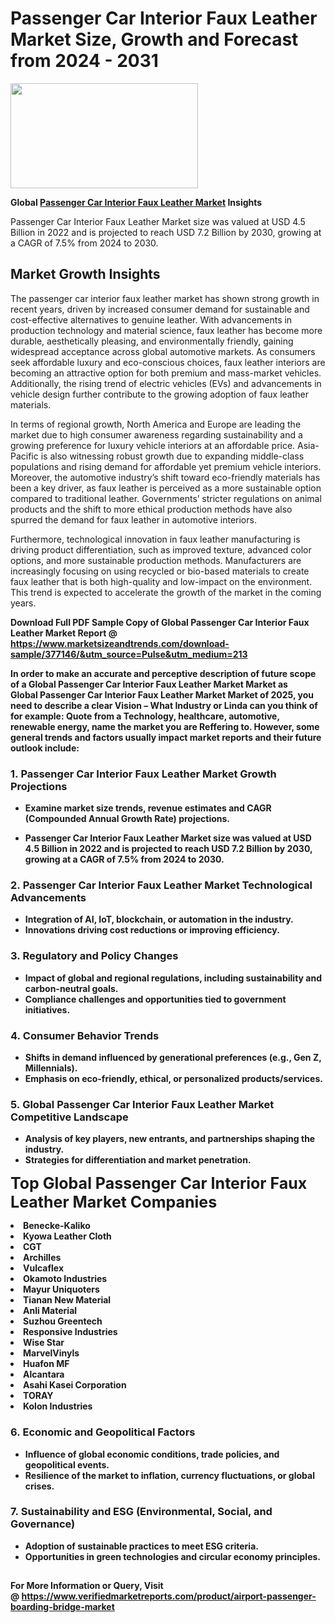 <H1>Passenger Car Interior Faux Leather Market Size, Growth and Forecast from 2024 - 2031</H1><img class="aligncenter size-medium wp-image-584254" src="https://thirdeyenews.in/wp-content/uploads/2024/09/Global-Market-Research-300x168.jpeg" alt="" width="300" height="168" /><p><strong>Global&nbsp;<a href="https://www.marketsizeandtrends.com/download-sample/377146/&amp;utm_source=Pulse&amp;utm_medium=213">Passenger Car Interior Faux Leather Market</a> Insights</strong></p><p>Passenger Car Interior Faux Leather Market size was valued at USD 4.5 Billion in 2022 and is projected to reach USD 7.2 Billion by 2030, growing at a CAGR of 7.5% from 2024 to 2030.</p><p><h2>Market Growth Insights</h2> <p>The passenger car interior faux leather market has shown strong growth in recent years, driven by increased consumer demand for sustainable and cost-effective alternatives to genuine leather. With advancements in production technology and material science, faux leather has become more durable, aesthetically pleasing, and environmentally friendly, gaining widespread acceptance across global automotive markets. As consumers seek affordable luxury and eco-conscious choices, faux leather interiors are becoming an attractive option for both premium and mass-market vehicles. Additionally, the rising trend of electric vehicles (EVs) and advancements in vehicle design further contribute to the growing adoption of faux leather materials.</p> <p><strong></strong></p> <p>In terms of regional growth, North America and Europe are leading the market due to high consumer awareness regarding sustainability and a growing preference for luxury vehicle interiors at an affordable price. Asia-Pacific is also witnessing robust growth due to expanding middle-class populations and rising demand for affordable yet premium vehicle interiors. Moreover, the automotive industry’s shift toward eco-friendly materials has been a key driver, as faux leather is perceived as a more sustainable option compared to traditional leather. Governments’ stricter regulations on animal products and the shift to more ethical production methods have also spurred the demand for faux leather in automotive interiors.</p> <p>Furthermore, technological innovation in faux leather manufacturing is driving product differentiation, such as improved texture, advanced color options, and more sustainable production methods. Manufacturers are increasingly focusing on using recycled or bio-based materials to create faux leather that is both high-quality and low-impact on the environment. This trend is expected to accelerate the growth of the market in the coming years.</p> <p><strong></p><p><span class=""><strong>Download Full PDF Sample Copy of Global Passenger Car Interior Faux Leather Market Report</strong> @ <a href="https://www.marketsizeandtrends.com/download-sample/377146/&amp;utm_source=Pulse&amp;utm_medium=213" target="_blank">https://www.marketsizeandtrends.com/download-sample/377146/&amp;utm_source=Pulse&amp;utm_medium=213</a></span></p><p>In order to make an accurate and perceptive description of future scope of a Global&nbsp;Passenger Car Interior Faux Leather Market Market as Global&nbsp;Passenger Car Interior Faux Leather Market Market of 2025, you need to describe a clear Vision &ndash; What Industry or Linda can you think of for example: Quote from a Technology, healthcare, automotive, renewable energy, name the market you are Reffering to. However, some general trends and factors usually impact market reports and their future outlook include:</p><h3>1.&nbsp;<strong>Passenger Car Interior Faux Leather Market Growth Projections</strong></h3><ul><li>Examine market size trends, revenue estimates and CAGR (Compounded Annual Growth Rate) projections.</li><li><p>Passenger Car Interior Faux Leather Market size was valued at USD 4.5 Billion in 2022 and is projected to reach USD 7.2 Billion by 2030, growing at a CAGR of 7.5% from 2024 to 2030.</p></li></ul><h3>2.&nbsp;<strong>Passenger Car Interior Faux Leather Market Technological Advancements</strong></h3><ul><li>Integration of AI, IoT, blockchain, or automation in the industry.</li><li>Innovations driving cost reductions or improving efficiency.</li></ul><h3>3.&nbsp;<strong>Regulatory and Policy Changes</strong></h3><ul><li>Impact of global and regional regulations, including sustainability and carbon-neutral goals.</li><li>Compliance challenges and opportunities tied to government initiatives.</li></ul><h3>4.&nbsp;<strong>Consumer Behavior Trends</strong></h3><ul><li>Shifts in demand influenced by generational preferences (e.g., Gen Z, Millennials).</li><li>Emphasis on eco-friendly, ethical, or personalized products/services.</li></ul><h3>5.&nbsp;<strong>Global Passenger Car Interior Faux Leather Market Competitive Landscape</strong></h3><ul><li>Analysis of key players, new entrants, and partnerships shaping the industry.</li><li>Strategies for differentiation and market penetration.</li></ul><p data-pm-slice="1 1 []"><span style="color: inherit; font-family: inherit; font-size: 25px;">Top Global Passenger Car Interior Faux Leather Market Companies</span></p><div class="" data-test-id=""><p><li>Benecke-Kaliko</li><li> Kyowa Leather Cloth</li><li> CGT</li><li> Archilles</li><li> Vulcaflex</li><li> Okamoto Industries</li><li> Mayur Uniquoters</li><li> Tianan New Material</li><li> Anli Material</li><li> Suzhou Greentech</li><li> Responsive Industries</li><li> Wise Star</li><li> MarvelVinyls</li><li> Huafon MF</li><li> Alcantara</li><li> Asahi Kasei Corporation</li><li> TORAY</li><li> Kolon Industries</li></p></div><h3>6.&nbsp;<strong>Economic and Geopolitical Factors</strong></h3><ul><li>Influence of global economic conditions, trade policies, and geopolitical events.</li><li>Resilience of the market to inflation, currency fluctuations, or global crises.</li></ul><h3>7.&nbsp;<strong>Sustainability and ESG (Environmental, Social, and Governance)</strong></h3><ul><li>Adoption of sustainable practices to meet ESG criteria.</li><li>Opportunities in green technologies and circular economy principles.</li></ul><h2><strong style="font-size: 14px;">For More Information or Query, Visit @&nbsp;</strong><a style="background-color: #ffffff; font-size: 14px;" href="https://www.marketsizeandtrends.com/report/passenger-car-interior-faux-leather-market/" target="_blank">https://www.verifiedmarketreports.com/product/airport-passenger-boarding-bridge-market</a></h2>
